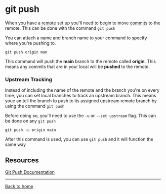 # git push

When you have a [remote](./REMOTE.md) set up you'll need to begin to move [commits](./COMMIT.md) to the remote. 
This can be done with the command `git push`

You can attach a name and branch name to your command to specify where you're pushing to.

```
git push origin man
```

This command will push the **main** branch to the remote called **origin**.
This means any commits that are in your local will be **pushed** to the remote.

### Upstream Tracking

Instead of including the name of the remote and the branch you're on every time, you can set local branches to track an upstream branch. 
This means youc an tell the branch to push to its assigned upstream remote branch by using the command `git push`

Before doing so, you'll need to use the `-u` or `--set upstream` flag. This can be done on any `git push`

```
git push -u origin main
```

After this command is used, you can use `git push` and it will function the same way

## Resources

[GIt Push Documentation](https://git-scm.com/docs/git-push)

---
[Back to home](../README.md)
